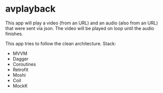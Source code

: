 # avplayback

This app will play a video (from an URL) and an audio (also from an URL) that were sent via json.
The video will be played on loop until the audio finishes.

This app tries to follow the clean architecture.
Stack:

- MVVM
- Dagger
- Coroutines
- Retrofit
- Moshi
- Coil
- MockK
